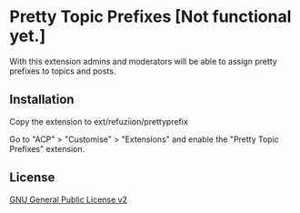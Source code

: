 # Pretty Topic Prefixes [Not functional yet.]
With this extension admins and moderators will be able to assign pretty prefixes to topics and posts.

## Installation

Copy the extension to ext/refuziion/prettyprefix

Go to "ACP" > "Customise" > "Extensions" and enable the "Pretty Topic Prefixes" extension.

## License

[GNU General Public License v2](license.txt)
